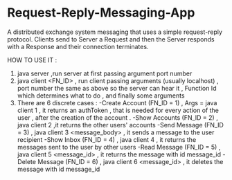 # Request-Reply-Messaging-App
A distributed exchange system messaging that uses a simple request-reply protocol. Clients send to Server a Request and then the Server responds with a Response and their connection terminates.

HOW TO USE IT :
1.  java server <port number> ,run server at first passing argument port number
2.  java client <ip> <port number> <FN_ID> <args> , run client passing arguments <ip>(usually localhost) , port number the same as above so the server can hear it , Function Id which determines what to do , and finally some arguments
3.  There are 6 discrete cases :
    -Create Account (FN_ID = 1) , Args = java client <ip> <port number> 1 <username> , it returns an authToken , that is needed
    for every action of the user , after the creation of the account .
    -Show Accounts (FN_ID = 2) , java client <ip> <port number> 2 <authToken> ,it returns the other users' accounts
    -Send Message (FN_ID = 3) , java client <ip> <port number> 3 <authToken> <recipient> <message_body> , it sends a message to
    the user recipient 
    -Show Inbox (FN_ID = 4) , java client <ip> <port number> 4 <authToken> , it returns the messages sent to the user by other
    users
    -Read Message (FN_ID = 5) , java client <ip> <port number> 5 <authToken> <message_id> , it returns the message with id
    message_id
    -Delete Message (FN_ID = 6) , java client <ip> <port number> 6 <authToken> <message_id> , it deletes the message with id
    message_id


